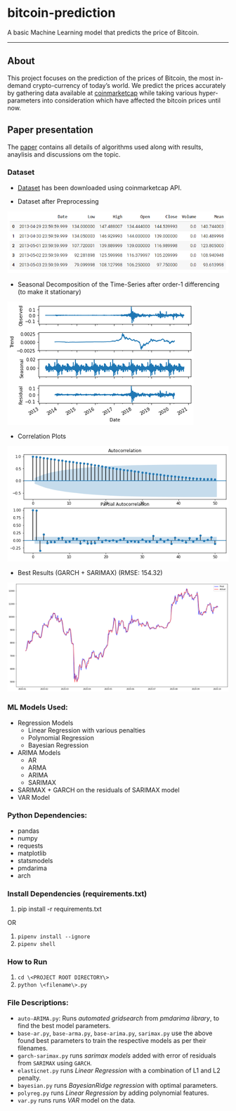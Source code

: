 # bitcoin-prediction
A basic Machine Learning model that predicts the price of Bitcoin.

<hr>


## About
This project focuses on the prediction of the prices of Bitcoin, the most in-demand crypto-currency of today’s world. We predict the prices accurately by gathering data available at [coinmarketcap](https://web-api.coinmarketcap.com/v1/cryptocurrency/ohlcv/historical?convert=USD&slug=bitcoin&time_end=1601510400&time_start=1367107200) while taking various hyper-parameters into consideration which have affected the bitcoin prices until now. 

## Paper presentation
The [paper](9.pdf) contains all details of algorithms used along with results, anaylisis and discussions om the topic.

### Dataset
* [Dataset](https://web-api.coinmarketcap.com/v1/cryptocurrency/ohlcv/historical?convert=USD&slug=bitcoin&time_end=1601510400&time_start=1367107200) has been downloaded using coinmarketcap API.

* Dataset after Preprocessing

![Dataset after preprocessing](imgs/df.png)

* Seasonal Decomposition of the Time-Series after order-1 differencing (to make it stationary)

![Seasonal Decomposition After Order-1 Differencing](imgs/seas-decomp.png)

* Correlation Plots 

![Autocorrelation](imgs/corr.png)

* Best Results (GARCH + SARIMAX) (RMSE: 154.32)

![arima-garch-results](imgs/garch-sarimax.png)



### ML Models Used:
* Regression Models
  * Linear Regression with various penalties
  * Polynomial Regression
  * Bayesian Regression 
* ARIMA Models
  * AR
  * ARMA
  * ARIMA
  * SARIMAX
* SARIMAX + GARCH on the residuals of SARIMAX model
* VAR Model

### Python Dependencies:
* pandas
* numpy
* requests
* matplotlib
* statsmodels
* pmdarima
* arch

### Install Dependencies (requirements.txt)
1. pip install -r requirements.txt

OR

1. ```pipenv install --ignore```
2. ```pipenv shell```

### How to Run
1. ```cd \<PROJECT ROOT DIRECTORY\>```
2. ```python \<filename\>.py```

### File Descriptions:
* `auto-ARIMA.py`: Runs *automated gridsearch* from *pmdarima library*, to find the best model parameters.
* `base-ar.py`, `base-arma.py`, `base-arima.py`, `sarimax.py` use the above found best parameters to train the respective models as per their filenames.
* ```garch-sarimax.py``` runs *sarimax models* added with error of residuals from `SARIMAX` using `GARCH`.
* `elasticnet.py` runs *Linear Regression* with a combination of L1 and L2 penalty.
* `bayesian.py` runs *BayesianRidge regression* with optimal parameters.
* `polyreg.py` runs *Linear Regression* by adding polynomial features.
* `var.py` runs runs *VAR* model on the data.
